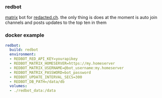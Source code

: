 ### redbot

[matrix](https://matrix.org) bot for [redacted.ch](https://redacted.ch). the only thing is does at the moment is auto join channels and posts updates to the top ten in them


### docker example

```yaml
redbot:
  build: redbot
  environment:
  - REDBOT_RED_API_KEY=yourapikey
  - REDBOT_MATRIX_HOMESERVER=https://my.homeserver
  - REDBOT_MATRIX_USERNAME=@bot_username:my.homeserver
  - REDBOT_MATRIX_PASSWORD=bot_password
  - REDBOT_UPDATE_INTERVAL_SECS=300
  - REDBOT_DB_PATH=/data/db
  volumes:
  - ./redbot_data:/data
```
